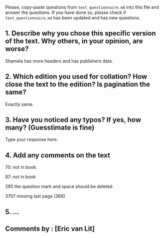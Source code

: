 

Please, copy-paste questions from `text_questionnaire.md` into this file and answer the questions.
If you have done so, please check if `text_questionnaire.md` has been updated and has new questions.

## 1. Describe why you chose this specific version of the text. Why others, in your opinion, are worse?

Shamela has more headers and has publishers data.

## 2. Which edition you used for collation? How close the text to the edition? Is pagination the same?

Exactly same.

## 3. Have you noticed any typos? If yes, how many? (Guesstimate is fine)

Type your response here.

## 4. Add any comments on the text


70: not in book.

87: not in book

285 the question mark and space should be deleted.

3707 missing last page (366)


## 5. ...

## Comments by : [Eric van Lit]